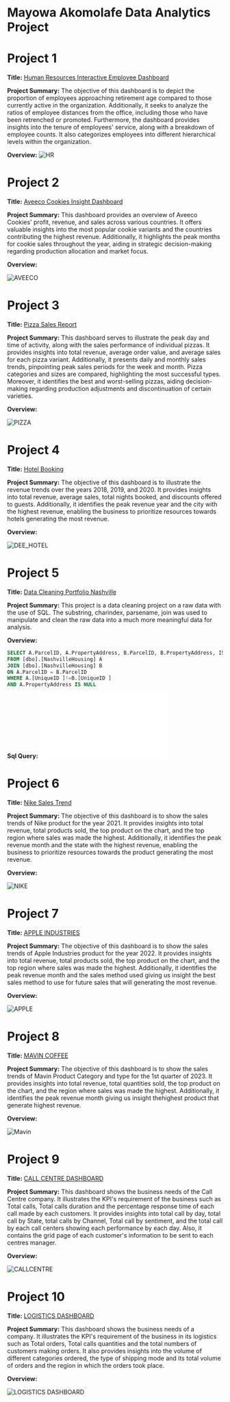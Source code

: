 # Mayowa Akomolafe Data Analytics Project
# Project 1 
**Title:** [Human Resources Interactive Employee Dashboard](https://github.com/Mayowa2/Data-Analytic-Project)

**Project Summary:** The objective of this dashboard is to depict the proportion of employees approaching retirement age compared to those currently active in the organization. Additionally, it seeks to analyze the ratios of employee distances from the office, including those who have been retrenched or promoted. Furthermore, the dashboard provides insights into the tenure of employees' service, along with a breakdown of employee counts. It also categorizes employees into different hierarchical levels within the organization.

**Overview:** 
![HR](HR.png)

# Project 2
**Title:** [Aveeco Cookies Insight Dashboard](https://github.com/Mayowa2/Data-Analytic-Project)

**Project Summary:**  This dashboard provides an overview of Aveeco Cookies' profit, revenue, and sales across various countries. It offers valuable insights into the most popular cookie variants and the countries contributing the highest revenue. Additionally, it highlights the peak months for cookie sales throughout the year, aiding in strategic decision-making regarding production allocation and market focus.

**Overview:**

![AVEECO](AVEECO.png)

# Project 3
**Title:** [Pizza Sales Report](https://github.com/Mayowa2/Data-Analytic-Project)

**Project Summary:**   This dashboard serves to illustrate the peak day and time of activity, along with the sales performance of individual pizzas. It provides insights into total revenue, average order value, and average sales for each pizza variant. Additionally, it presents daily and monthly sales trends, pinpointing peak sales periods for the week and month. Pizza categories and sizes are compared, highlighting the most successful types. Moreover, it identifies the best and worst-selling pizzas, aiding decision-making regarding production adjustments and discontinuation of certain varieties.

**Overview:**

![PIZZA](PIZZA.png)

# Project 4
**Title:** [Hotel Booking](https://github.com/Mayowa2/Data-Analytic-Project)

**Project Summary:**  The objective of this dashboard is to illustrate the revenue trends over the years 2018, 2019, and 2020. It provides insights into total revenue, average sales, total nights booked, and discounts offered to guests. Additionally, it identifies the peak revenue year and the city with the highest revenue, enabling the business to prioritize resources towards hotels generating the most revenue.

**Overview:**

![DEE_HOTEL](DEE_HOTEL.png)

# Project 5
**Title:** [Data Cleaning Portfolio Nashville](https://github.com/Mayowa2/Data-Analytic-Project)

**Project Summary:**  This project is a data cleaning project on a raw data with the use of SQL. The substring, charindex, parsename, join was used to manipulate and clean the raw data into a much more meaningful data for analysis.

**Overview:**

```sql
SELECT A.ParcelID, A.PropertyAddress, B.ParcelID, B.PropertyAddress, ISNULL(A.PropertyAddress,B.PropertyAddress)
FROM [dbo].[NashvilleHousing] A
JOIN [dbo].[NashvilleHousing] B
ON A.ParcelID = B.ParcelID
WHERE A.[UniqueID ]!=B.[UniqueID ]
AND A.PropertyAddress IS NULL
```

**Sql Query:**
![Nashville](Nashville.sql)

# Project 6
**Title:** [Nike Sales Trend](https://github.com/Mayowa2/Data-Analytic-Project)

**Project Summary:**  The objective of this dashboard is to show the sales trends of Nike product for the year 2021. It provides insights into total revenue, total products sold, the top product on the chart, and the top region where sales was made the highest. Additionally, it identifies the peak revenue month and the state with the highest revenue, enabling the business to prioritize resources towards the product generating the most revenue.

**Overview:**

![NIKE](NIKE.png)

# Project 7
**Title:** [APPLE INDUSTRIES](https://github.com/Mayowa2/Data-Analytic-Project)

**Project Summary:**  The objective of this dashboard is to show the sales trends of Apple Industries product for the year 2022. It provides insights into total revenue, total products sold, the top product on the chart, and the top region where sales was made the highest. Additionally, it identifies the peak revenue month and the sales method used giving us insight the best sales method to use for future sales that will generating the most revenue.

**Overview:**

![APPLE](APPLE.png)

# Project 8
**Title:** [MAVIN COFFEE](https://github.com/Mayowa2/Data-Analytic-Project)

**Project Summary:**  The objective of this dashboard is to show the sales trends of Mavin Product Category and type  for the 1st quarter of 2023. It provides insights into total revenue, total quantities sold, the top product on the chart, and the region where sales was made the highest. Additionally, it identifies the peak revenue month giving us insight thehighest product that generate highest revenue.

**Overview:**

![Mavin](Mavin.png)

# Project 9
**Title:** [CALL CENTRE DASHBOARD](https://github.com/Mayowa2/Data-Analytic-Project)

**Project Summary:**  This dashboard shows the business needs of the Call Centre company. It illustrates the KPI's requirement of the business such as Total calls, Total calls duration and the percentage response time of each call made by each customers. It provides insights into total call by day, total call by State, total calls by Channel, Total call by sentiment, and the total call by each call centers showing each performance by each day. Also, it contains the grid page of each customer's information to be sent to each centres manager.

**Overview:**

![CALLCENTRE](CALLCENTRE.png)


# Project 10
**Title:** [LOGISTICS DASHBOARD](https://github.com/Mayowa2/Data-Analytic-Project)

**Project Summary:**  This dashboard shows the business needs of a company. It illustrates the KPI's requirement of the business in its logistics such as Total orders, Total calls quantities and the total numbers of customers making orders. It also provides insights into the volume of different categories ordered, the type of shipping mode and its total volume of orders and the region in which the orders took place.

**Overview:**

![LOGISTICS DASHBOARD](LOGISTICS_DASHBOARD.png)
